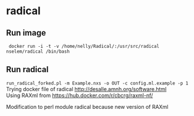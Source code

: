 # radical  
## Run image 

` docker run -i -t -v /home/nelly/Radical/:/usr/src/radical nselem/radical /bin/bash`  
## Run radical
`run_radical_forked.pl -m Example.nxs -o OUT -c config.ml.example -p 1 `
Trying docker file of radical http://desalle.amnh.org/software.html  
Using RAXml from https://hub.docker.com/r/cbcrg/raxml-nf/  

Modification to perl module radical because new version of RAXml

